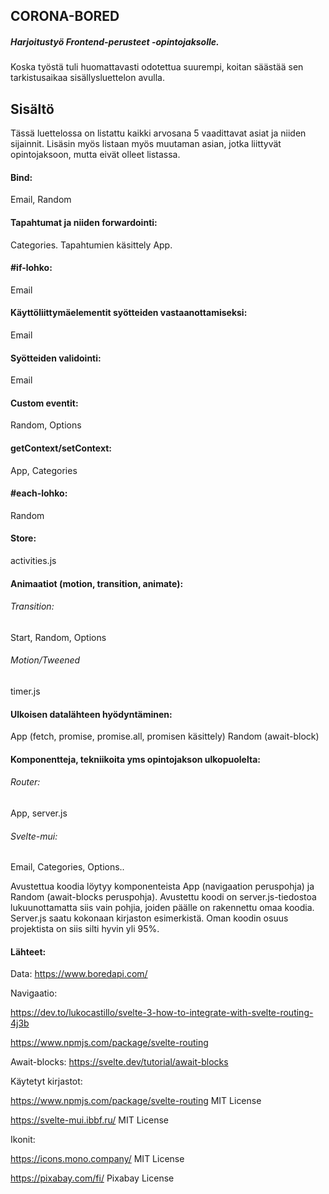 
## CORONA-BORED
 ##### Harjoitustyö Frontend-perusteet -opintojaksolle.

Koska työstä tuli huomattavasti odotettua suurempi, koitan säästää sen tarkistusaikaa sisällysluettelon avulla. 

## Sisältö

Tässä luettelossa on listattu kaikki arvosana 5 vaadittavat asiat ja niiden sijainnit. Lisäsin myös listaan myös muutaman asian, jotka liittyvät opintojaksoon, mutta eivät olleet listassa.

#### Bind:
Email, Random

#### Tapahtumat ja niiden forwardointi:
Categories. Tapahtumien käsittely App.

#### #if-lohko:
Email 

#### Käyttöliittymäelementit syötteiden vastaanottamiseksi:
Email

#### Syötteiden validointi:
Email

#### Custom eventit:
Random, Options

#### getContext/setContext:
App, Categories

#### #each-lohko:
Random

#### Store:
activities.js

#### Animaatiot (motion, transition, animate):
###### Transition: 
Start, Random, Options
###### Motion/Tweened
timer.js

#### Ulkoisen datalähteen hyödyntäminen:
App (fetch, promise, promise.all, promisen käsittely)
Random (await-block)

#### Komponentteja, tekniikoita yms opintojakson ulkopuolelta:
###### Router: 
App, server.js
###### Svelte-mui: 
Email, Categories, Options.. 

Avustettua koodia löytyy komponenteista App (navigaation peruspohja) ja Random (await-blocks peruspohja). Avustettu koodi on server.js-tiedostoa lukuunottamatta siis vain pohjia, joiden päälle on rakennettu omaa koodia. Server.js saatu kokonaan kirjaston esimerkistä. Oman koodin osuus projektista on siis silti hyvin yli 95%.


#### Lähteet:

Data: 
https://www.boredapi.com/ 

Navigaatio: 

https://dev.to/lukocastillo/svelte-3-how-to-integrate-with-svelte-routing-4j3b

https://www.npmjs.com/package/svelte-routing

Await-blocks:
https://svelte.dev/tutorial/await-blocks 


Käytetyt kirjastot:

https://www.npmjs.com/package/svelte-routing
MIT License

https://svelte-mui.ibbf.ru/
MIT License

Ikonit:

https://icons.mono.company/
MIT License

https://pixabay.com/fi/
Pixabay License 
